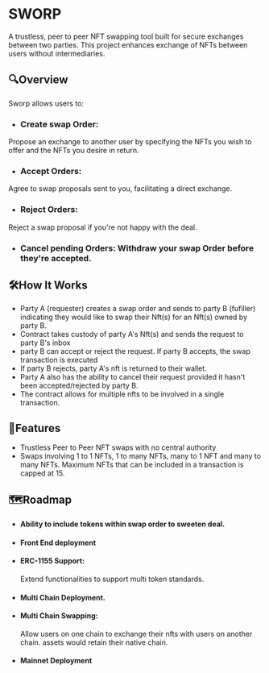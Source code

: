 
# SWORP
A trustless, peer to peer NFT swapping tool built for secure exchanges between two parties. This project enhances exchange of NFTs between users without intermediaries.
## 🔍Overview
Sworp allows users to:

- ### Create swap Order: 
Propose an exchange to another user by specifying the NFTs you wish to offer and the NFTs you desire in return.

- ### Accept Orders: 
Agree to swap proposals sent to you, facilitating a direct exchange.

- ### Reject Orders: 
Reject a swap proposal if you're not happy with the deal.

- ### Cancel pending Orders: Withdraw your swap Order before they're accepted. 


## 🛠How It Works

 * Party A (requester) creates a swap order and sends to party B (fufiller) indicating they would like to swap their Nft(s) for an Nft(s) owned by party B.
 * Contract takes custody of party A's Nft(s) and sends the request to party B's inbox
 * party B can accept or reject the request. If party B accepts, the swap transaction is executed
 * If party B rejects, party A's nft is returned to their wallet.
 * Party A also has the ability to cancel their request provided it hasn't been accepted/rejected by party B.
 * The contract allows for multiple nfts to be involved in a single transaction.
## 👀Features
- Trustless Peer to Peer NFT swaps with no central authority
- Swaps involving 1 to 1 NFTs, 1 to many NFTs, many to 1 NFT and many to many NFTs. Maximum NFTs that can be included in a transaction is capped at 15.


## 🗺Roadmap

- #### Ability to include tokens within swap order to sweeten deal.

- #### Front End deployment

- #### ERC-1155 Support:    
    Extend functionalities to support multi token standards.

- #### Multi Chain Deployment.

- #### Multi Chain Swapping: 
    Allow users on one chain to exchange their nfts with users on another chain. assets would retain their native chain.

- #### Mainnet Deployment



